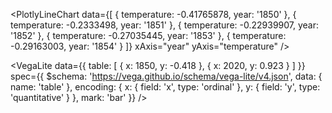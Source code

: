 <PlotlyLineChart
  data={[
    {
      temperature: -0.41765878,
      year: '1850'
    },
    {
      temperature: -0.2333498,
      year: '1851'
    },
    {
      temperature: -0.22939907,
      year: '1852'
    },
    {
      temperature: -0.27035445,
      year: '1853'
    },
    {
      temperature: -0.29163003,
      year: '1854'
    }
  ]}
  xAxis="year"
  yAxis="temperature"
/>



<VegaLite
  data={{
    table: [
      {
        x: 1850,
        y: -0.418
      },
      {
        x: 2020,
        y: 0.923
      }
    ]
  }}
  spec={{
    $schema: 'https://vega.github.io/schema/vega-lite/v4.json',
    data: {
      name: 'table'
    },
    encoding: {
      x: {
        field: 'x',
        type: 'ordinal'
      },
      y: {
        field: 'y',
        type: 'quantitative'
      }
    },
    mark: 'bar'
  }}
/>

